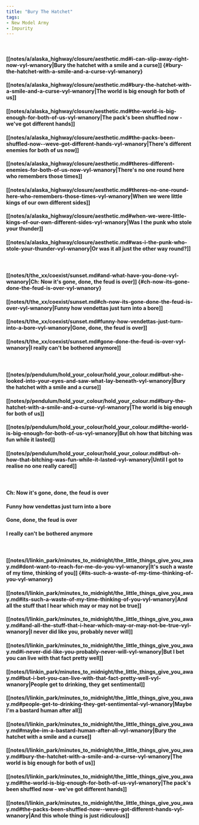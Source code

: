```yaml
---
title: "Bury The Hatchet"
tags:
- New Model Army
- Impurity
---
```

&nbsp;
#### [[notes/a/alaska_highway/closure/aesthetic.md#i-can-slip-away-right-now-vyl-wnanory|Bury the hatchet with a smile and a curse]] {#bury-the-hatchet-with-a-smile-and-a-curse-vyl-wnanory}
#### [[notes/a/alaska_highway/closure/aesthetic.md#bury-the-hatchet-with-a-smile-and-a-curse-vyl-wnanory|The world is big enough for both of us]]
#### [[notes/a/alaska_highway/closure/aesthetic.md#the-world-is-big-enough-for-both-of-us-vyl-wnanory|The pack's been shuffled now - we've got different hands]]
#### [[notes/a/alaska_highway/closure/aesthetic.md#the-packs-been-shuffled-now--weve-got-different-hands-vyl-wnanory|There's different enemies for both of us now]]
#### [[notes/a/alaska_highway/closure/aesthetic.md#theres-different-enemies-for-both-of-us-now-vyl-wnanory|There's no one round here who remembers those times]]
#### [[notes/a/alaska_highway/closure/aesthetic.md#theres-no-one-round-here-who-remembers-those-times-vyl-wnanory|When we were little kings of our own different sides]]
#### [[notes/a/alaska_highway/closure/aesthetic.md#when-we-were-little-kings-of-our-own-different-sides-vyl-wnanory|Was I the punk who stole your thunder]]
#### [[notes/a/alaska_highway/closure/aesthetic.md#was-i-the-punk-who-stole-your-thunder-vyl-wnanory|Or was it all just the other way round?]]
&nbsp;
#### [[notes/t/the_xx/coexist/sunset.md#and-what-have-you-done-vyl-wnanory|Ch: Now it's gone, done, the feud is over]] {#ch-now-its-gone-done-the-feud-is-over-vyl-wnanory}
#### [[notes/t/the_xx/coexist/sunset.md#ch-now-its-gone-done-the-feud-is-over-vyl-wnanory|Funny how vendettas just turn into a bore]]
#### [[notes/t/the_xx/coexist/sunset.md#funny-how-vendettas-just-turn-into-a-bore-vyl-wnanory|Gone, done, the feud is over]]
#### [[notes/t/the_xx/coexist/sunset.md#gone-done-the-feud-is-over-vyl-wnanory|I really can't be bothered anymore]]
&nbsp;
#### [[notes/p/pendulum/hold_your_colour/hold_your_colour.md#but-she-looked-into-your-eyes-and-saw-what-lay-beneath-vyl-wnanory|Bury the hatchet with a smile and a curse]]
#### [[notes/p/pendulum/hold_your_colour/hold_your_colour.md#bury-the-hatchet-with-a-smile-and-a-curse-vyl-wnanory|The world is big enough for both of us]]
#### [[notes/p/pendulum/hold_your_colour/hold_your_colour.md#the-world-is-big-enough-for-both-of-us-vyl-wnanory|But oh how that bitching was fun while it lasted]]
#### [[notes/p/pendulum/hold_your_colour/hold_your_colour.md#but-oh-how-that-bitching-was-fun-while-it-lasted-vyl-wnanory|Until I got to realise no one really cared]]
&nbsp;
#### Ch: Now it's gone, done, the feud is over
#### Funny how vendettas just turn into a bore
#### Gone, done, the feud is over
#### I really can't be bothered anymore
&nbsp;
#### [[notes/l/linkin_park/minutes_to_midnight/the_little_things_give_you_away.md#dont-want-to-reach-for-me-do-you-vyl-wnanory|It's such a waste of my time, thinking of you]] {#its-such-a-waste-of-my-time-thinking-of-you-vyl-wnanory}
#### [[notes/l/linkin_park/minutes_to_midnight/the_little_things_give_you_away.md#its-such-a-waste-of-my-time-thinking-of-you-vyl-wnanory|And all the stuff that I hear which may or may not be true]]
#### [[notes/l/linkin_park/minutes_to_midnight/the_little_things_give_you_away.md#and-all-the-stuff-that-i-hear-which-may-or-may-not-be-true-vyl-wnanory|I never did like you, probably never will]]
#### [[notes/l/linkin_park/minutes_to_midnight/the_little_things_give_you_away.md#i-never-did-like-you-probably-never-will-vyl-wnanory|But I bet you can live with that fact pretty well]]
#### [[notes/l/linkin_park/minutes_to_midnight/the_little_things_give_you_away.md#but-i-bet-you-can-live-with-that-fact-pretty-well-vyl-wnanory|People get to drinking, they get sentimental]]
#### [[notes/l/linkin_park/minutes_to_midnight/the_little_things_give_you_away.md#people-get-to-drinking-they-get-sentimental-vyl-wnanory|Maybe I'm a bastard human after all]]
#### [[notes/l/linkin_park/minutes_to_midnight/the_little_things_give_you_away.md#maybe-im-a-bastard-human-after-all-vyl-wnanory|Bury the hatchet with a smile and a curse]]
#### [[notes/l/linkin_park/minutes_to_midnight/the_little_things_give_you_away.md#bury-the-hatchet-with-a-smile-and-a-curse-vyl-wnanory|The world is big enough for both of us]]
#### [[notes/l/linkin_park/minutes_to_midnight/the_little_things_give_you_away.md#the-world-is-big-enough-for-both-of-us-vyl-wnanory|The pack's been shuffled now - we've got different hands]]
#### [[notes/l/linkin_park/minutes_to_midnight/the_little_things_give_you_away.md#the-packs-been-shuffled-now--weve-got-different-hands-vyl-wnanory|And this whole thing is just ridiculous]]
